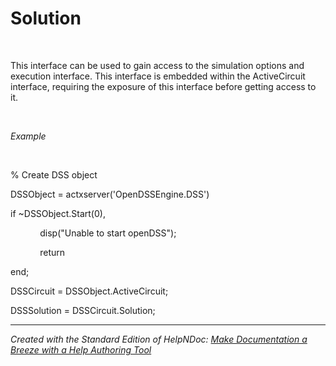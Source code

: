 # Solution

&nbsp;

This interface can be used to gain access to the simulation options and execution interface. This interface is embedded within the ActiveCircuit interface, requiring the exposure of this interface before getting access to it.

&nbsp;

*Example*

&nbsp;

% Create DSS object

DSSObject = actxserver('OpenDSSEngine.DSS')

if ~DSSObject.Start(0),

&nbsp; &nbsp; &nbsp; &nbsp; &nbsp; &nbsp; disp("Unable to start openDSS");

&nbsp; &nbsp; &nbsp; &nbsp; &nbsp; &nbsp; return

end;

DSSCircuit = DSSObject.ActiveCircuit;

DSSSolution = DSSCircuit.Solution;

***
_Created with the Standard Edition of HelpNDoc: [Make Documentation a Breeze with a Help Authoring Tool](<https://www.helpndoc.com/news-and-articles/2022-09-27-why-use-a-help-authoring-tool-instead-of-microsoft-word-to-produce-high-quality-documentation/>)_

